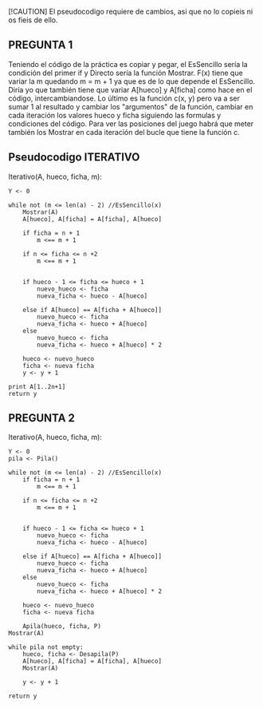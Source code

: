[!CAUTION]
El pseudocodigo requiere de cambios, asi que no lo copieis ni os fieis de ello.

## PREGUNTA 1

Teniendo el código de la práctica es copiar y pegar, el EsSencillo sería la condición del primer if y Directo sería la función Mostrar. F(x) tiene que variar la m quedando m = m + 1 ya que es de lo 
que depende el EsSencillo. Diría yo que también tiene que variar A[hueco] y A[ficha] como hace en el código, intercambiandose. Lo último es la función c(x, y) pero va a ser sumar 1 al resultado y 
cambiar los "argumentos" de la función, cambiar en cada iteración los valores hueco y ficha siguiendo las formulas y condiciones del código. Para ver las posiciones del juego habrá que meter también los
Mostrar en cada iteración del bucle que tiene la función c.

## Pseudocodigo ITERATIVO

Iterativo(A, hueco, ficha, m):
	
	Y <- 0
	
	while not (m <= len(a) - 2) //EsSencillo(x)
		Mostrar(A)
		A[hueco], A[ficha] = A[ficha], A[hueco] 	
		
		if ficha = n + 1 
			m <== m + 1 
			
		if n <= ficha <= n +2  
			m <== m + 1 
	
		
		if hueco - 1 <= ficha <= hueco + 1
			nuevo_hueco <- ficha
			nueva_ficha <- hueco - A[hueco]
		
		else if A[hueco] == A[ficha + A[hueco]]
			nuevo_hueco <- ficha
			nueva_ficha <- hueco + A[hueco]
		else
			nuevo_hueco <- ficha
			nueva_ficha <- hueco + A[hueco]	* 2
	
		hueco <- nuevo_hueco
		ficha <- nueva ficha
		y <- y + 1 
	
	print A[1..2n+1]
	return y


## PREGUNTA 2

Iterativo(A, hueco, ficha, m):
	
	Y <- 0
    pila <- Pila()
	
	while not (m <= len(a) - 2) //EsSencillo(x)	
		if ficha = n + 1 
			m <== m + 1 
			
		if n <= ficha <= n +2  
			m <== m + 1 
	
		
		if hueco - 1 <= ficha <= hueco + 1
			nuevo_hueco <- ficha
			nueva_ficha <- hueco - A[hueco]
		
		else if A[hueco] == A[ficha + A[hueco]]
			nuevo_hueco <- ficha
			nueva_ficha <- hueco + A[hueco]
		else
			nuevo_hueco <- ficha
			nueva_ficha <- hueco + A[hueco]	* 2
	
		hueco <- nuevo_hueco
		ficha <- nueva ficha

        Apila(hueco, ficha, P)
	Mostrar(A)

    while pila not empty:
        hueco, ficha <- Desapila(P)
        A[hueco], A[ficha] = A[ficha], A[hueco] 
        Mostrar(A)

        y <- y + 1

	return y
